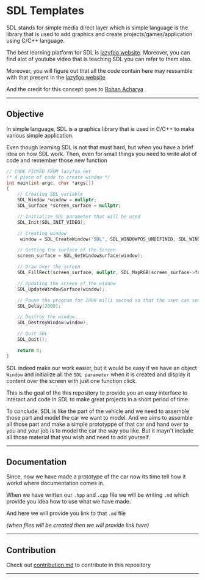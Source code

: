 # SDL Templates

SDL stands for simple media direct layer which is simple language is the library that is used to add graphics and create projects/games/application using C/C++ language.

The best learning platform for SDL is [lazyfoo website](https://lazyfoo.net). Moreover, you can find alot of youtube video that is teaching SDL you can refer to them also.

Moreover, you will figure out that all the code contain here may ressamble with that present in the [lazyfoo website](https://lazyfoo.net)

And the credit for this concept goes to [Rohan Acharya](https://github.com/rohanacharya98)

---

## Objective

In simple language, SDL is a graphics library that is used in C/C++ to make various simple application.

Even though learning SDL is not that must hard, but when you have a brief idea on how SDL work. Then, even for small things you need to write alot of code and remember those new function

```C++
// CODE PICKED FROM lazyfoo.net
/* A piece of code to create window */
int main(int argc, char *args[])
{
    // Creating SDL variable
    SDL_Window *window = nullptr;
    SDL_Surface *screen_surface = nullptr;

    // Initialize SDL parameter that will be used
    SDL_Init(SDL_INIT_VIDEO);

    // Creating window
     window = SDL_CreateWindow("SDL", SDL_WINDOWPOS_UNDEFINED, SDL_WINDOWPOS_UNDEFINED, 600, 600, SDL_WINDOW_SHOWN);

    // Getting the surface of the Screen
    screen_surface = SDL_GetWindowSurface(window);

    // Draw over the screen
    SDL_FillRect(screen_surface, nullptr, SDL_MapRGB(screen_surface->format,0xFF,0xFF,0xFF));

    // Updating the screen of the window
    SDL_UpdateWindowSurface(window);

    // Pause the program for 2000 milli second so that the user can see the window.
    SDL_Delay(2000);

    // Destroy the window.
    SDL_DestroyWindow(window);

    // Quit SDL
    SDL_Quit();

    return 0;
}

```

SDL indeed make our work easier, but it would be easy if we have an object `Window` and initialize all the `SDL parameter` when it is created and display it content over the screen with just one function click.

This is the goal of the this repository to provide you an easy interface to interact and code in SDL to make great projects in a short period of time.

To conclude, SDL is like the part of the vehicle and we need to assemble those part and model the car we want to model. And we aims to assemble all those part and make a simple prototyppe of that car and hand over to you and your job is to model the car the way you like. But it mayn't include all those material that you wish and need to add yourself.

---

## Documentation

Since, now we have made a prototype of the car now its time tell how it workd where documentation comes in.

When we have written our `.hpp` and `.cpp` file we will be writing `.md` which provide you idea how to use what we have made.

And here we will provide you link to that `.md` file

*(when files will be created then we will provide link here)*

---

## Contribution

Check out [contribution.md](CONTRIBUTION.md) to contribute in this repository

---

